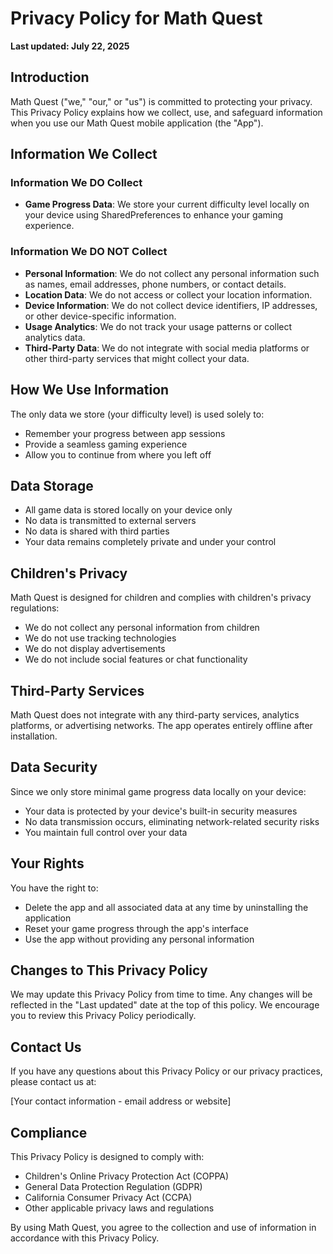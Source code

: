 # Privacy Policy for Math Quest

**Last updated: July 22, 2025**

## Introduction

Math Quest ("we," "our," or "us") is committed to protecting your privacy. This Privacy Policy explains how we collect, use, and safeguard information when you use our Math Quest mobile application (the "App").

## Information We Collect

### Information We DO Collect
- **Game Progress Data**: We store your current difficulty level locally on your device using SharedPreferences to enhance your gaming experience.

### Information We DO NOT Collect
- **Personal Information**: We do not collect any personal information such as names, email addresses, phone numbers, or contact details.
- **Location Data**: We do not access or collect your location information.
- **Device Information**: We do not collect device identifiers, IP addresses, or other device-specific information.
- **Usage Analytics**: We do not track your usage patterns or collect analytics data.
- **Third-Party Data**: We do not integrate with social media platforms or other third-party services that might collect your data.

## How We Use Information

The only data we store (your difficulty level) is used solely to:
- Remember your progress between app sessions
- Provide a seamless gaming experience
- Allow you to continue from where you left off

## Data Storage

- All game data is stored locally on your device only
- No data is transmitted to external servers
- No data is shared with third parties
- Your data remains completely private and under your control

## Children's Privacy

Math Quest is designed for children and complies with children's privacy regulations:
- We do not collect any personal information from children
- We do not use tracking technologies
- We do not display advertisements
- We do not include social features or chat functionality

## Third-Party Services

Math Quest does not integrate with any third-party services, analytics platforms, or advertising networks. The app operates entirely offline after installation.

## Data Security

Since we only store minimal game progress data locally on your device:
- Your data is protected by your device's built-in security measures
- No data transmission occurs, eliminating network-related security risks
- You maintain full control over your data

## Your Rights

You have the right to:
- Delete the app and all associated data at any time by uninstalling the application
- Reset your game progress through the app's interface
- Use the app without providing any personal information

## Changes to This Privacy Policy

We may update this Privacy Policy from time to time. Any changes will be reflected in the "Last updated" date at the top of this policy. We encourage you to review this Privacy Policy periodically.

## Contact Us

If you have any questions about this Privacy Policy or our privacy practices, please contact us at:

[Your contact information - email address or website]

## Compliance

This Privacy Policy is designed to comply with:
- Children's Online Privacy Protection Act (COPPA)
- General Data Protection Regulation (GDPR)
- California Consumer Privacy Act (CCPA)
- Other applicable privacy laws and regulations

By using Math Quest, you agree to the collection and use of information in accordance with this Privacy Policy.